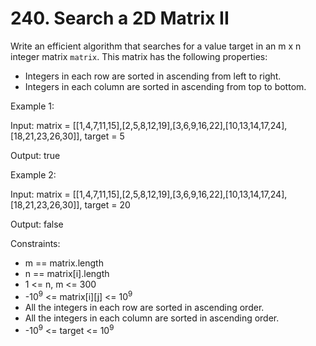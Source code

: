 # 240. Search a 2D Matrix II

Write an efficient algorithm that searches for a value target in an m x n integer matrix `matrix`. This matrix has the
following properties:

* Integers in each row are sorted in ascending from left to right.
* Integers in each column are sorted in ascending from top to bottom.

Example 1:

Input: matrix = [[1,4,7,11,15],[2,5,8,12,19],[3,6,9,16,22],[10,13,14,17,24],[18,21,23,26,30]], target = 5

Output: true

Example 2:

Input: matrix = [[1,4,7,11,15],[2,5,8,12,19],[3,6,9,16,22],[10,13,14,17,24],[18,21,23,26,30]], target = 20

Output: false

Constraints:

* m == matrix.length
* n == matrix[i].length
* 1 <= n, m <= 300
* -10<sup>9</sup> <= matrix[i][j] <= 10<sup>9</sup>
* All the integers in each row are sorted in ascending order.
* All the integers in each column are sorted in ascending order.
* -10<sup>9</sup> <= target <= 10<sup>9</sup>


